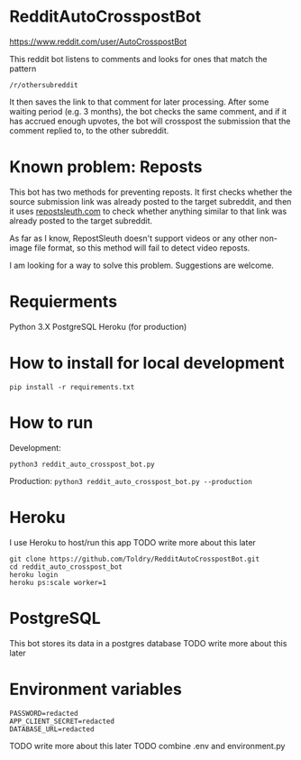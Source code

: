 # RedditAutoCrosspostBot

https://www.reddit.com/user/AutoCrosspostBot

This reddit bot listens to comments and looks for ones that match the pattern 

`/r/othersubreddit`

It then saves the link to that comment for later processing.
After some waiting period  (e.g. 3 months), the bot checks the same comment, and if it has accrued enough upvotes, the bot will crosspost the submission that the comment replied to, to the other subreddit.

# Known problem: Reposts
This bot has two methods for preventing reposts. It first checks whether the source submission link was already posted to the target subreddit, and then it uses [repostsleuth.com](https://www.repostsleuth.com) to check whether anything similar to that link was already posted to the target subreddit.

As far as I know, RepostSleuth doesn't support videos or any other non-image file format, so this method will fail to detect video reposts.

I am looking for a way to solve this problem. Suggestions are welcome.

# Requierments
Python 3.X
PostgreSQL
Heroku (for production)

# How to install for local development

`pip install -r requirements.txt`

# How to run
Development:

`python3 reddit_auto_crosspost_bot.py`

Production:
`python3 reddit_auto_crosspost_bot.py --production`


# Heroku
I use Heroku to host/run this app
TODO write more about this later

```
git clone https://github.com/Toldry/RedditAutoCrosspostBot.git
cd reddit_auto_crosspost_bot
heroku login
heroku ps:scale worker=1
```


# PostgreSQL
This bot stores its data in a postgres database
TODO write more about this later

# Environment variables
```
PASSWORD=redacted
APP_CLIENT_SECRET=redacted
DATABASE_URL=redacted
```
TODO write more about this later
TODO combine .env and environment.py